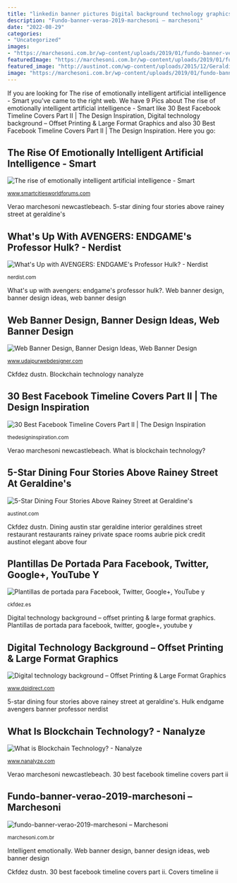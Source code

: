 ```yaml
---
title: "linkedin banner pictures Digital background technology graphics signage printing"
description: "Fundo-banner-verao-2019-marchesoni – marchesoni"
date: "2022-08-29"
categories:
- "Uncategorized"
images:
- "https://marchesoni.com.br/wp-content/uploads/2019/01/fundo-banner-verao-2019-marchesoni.jpg"
featuredImage: "https://marchesoni.com.br/wp-content/uploads/2019/01/fundo-banner-verao-2019-marchesoni.jpg"
featured_image: "http://austinot.com/wp-content/uploads/2015/12/Geraldines-Interior.jpg"
image: "https://marchesoni.com.br/wp-content/uploads/2019/01/fundo-banner-verao-2019-marchesoni.jpg"
---
```


If you are looking for The rise of emotionally intelligent artificial intelligence - Smart you've came to the right web. We have 9 Pics about The rise of emotionally intelligent artificial intelligence - Smart like 30 Best Facebook Timeline Covers Part II | The Design Inspiration, Digital technology background – Offset Printing &amp; Large Format Graphics and also 30 Best Facebook Timeline Covers Part II | The Design Inspiration. Here you go:

## The Rise Of Emotionally Intelligent Artificial Intelligence - Smart

![The rise of emotionally intelligent artificial intelligence - Smart](http://www.smartcitiesworldforums.com/images/stories/2020/the_rise_of_empathetic_ai-article.jpg "5-star dining four stories above rainey street at geraldine&#039;s")

<small>www.smartcitiesworldforums.com</small>

Verao marchesoni newcastlebeach. 5-star dining four stories above rainey street at geraldine&#039;s

## What&#039;s Up With AVENGERS: ENDGAME&#039;s Professor Hulk? - Nerdist

![What&#039;s Up with AVENGERS: ENDGAME&#039;s Professor Hulk? - Nerdist](https://nerdist.com/wp-content/uploads/2019/04/TRB1420_comp_v422.1056-8e99dab.jpg "Web banner design, banner design ideas, web banner design")

<small>nerdist.com</small>

What&#039;s up with avengers: endgame&#039;s professor hulk?. Web banner design, banner design ideas, web banner design

## Web Banner Design, Banner Design Ideas, Web Banner Design

![Web Banner Design, Banner Design Ideas, Web Banner Design](https://www.udaipurwebdesigner.com/wp-content/uploads/2018/02/website-banner-design.jpg "30 best facebook timeline covers part ii")

<small>www.udaipurwebdesigner.com</small>

Ckfdez dustn. Blockchain technology nanalyze

## 30 Best Facebook Timeline Covers Part II | The Design Inspiration

![30 Best Facebook Timeline Covers Part II | The Design Inspiration](http://cdn.thedesigninspiration.com/wp-content/uploads/2012/09/Covers-II-Source-029.jpg "Hulk endgame avengers banner professor nerdist")

<small>thedesigninspiration.com</small>

Verao marchesoni newcastlebeach. What is blockchain technology?

## 5-Star Dining Four Stories Above Rainey Street At Geraldine&#039;s

![5-Star Dining Four Stories Above Rainey Street at Geraldine&#039;s](http://austinot.com/wp-content/uploads/2015/12/Geraldines-Interior.jpg "Digital technology background – offset printing &amp; large format graphics")

<small>austinot.com</small>

Ckfdez dustn. Dining austin star geraldine interior geraldines street restaurant restaurants rainey private space rooms aubrie pick credit austinot elegant above four

## Plantillas De Portada Para Facebook, Twitter, Google+, YouTube Y

![Plantillas de portada para Facebook, Twitter, Google+, YouTube y](https://ckfdez.es/wp-content/uploads/2015/01/plantilla-portada-facebook_ckfdez.jpg "Plantillas de portada para facebook, twitter, google+, youtube y")

<small>ckfdez.es</small>

Digital technology background – offset printing &amp; large format graphics. Plantillas de portada para facebook, twitter, google+, youtube y

## Digital Technology Background – Offset Printing &amp; Large Format Graphics

![Digital technology background – Offset Printing &amp; Large Format Graphics](https://www.dpidirect.com/wp-content/uploads/2016/05/digital_signage-1.jpg "Digital background technology graphics signage printing")

<small>www.dpidirect.com</small>

5-star dining four stories above rainey street at geraldine&#039;s. Hulk endgame avengers banner professor nerdist

## What Is Blockchain Technology? - Nanalyze

![What is Blockchain Technology? - Nanalyze](https://cdn.nanalyze.com/uploads/2016/02/Blockchain-Technology-Teaser.jpeg "Intelligent emotionally")

<small>www.nanalyze.com</small>

Verao marchesoni newcastlebeach. 30 best facebook timeline covers part ii

## Fundo-banner-verao-2019-marchesoni – Marchesoni

![fundo-banner-verao-2019-marchesoni – Marchesoni](https://marchesoni.com.br/wp-content/uploads/2019/01/fundo-banner-verao-2019-marchesoni.jpg "5-star dining four stories above rainey street at geraldine&#039;s")

<small>marchesoni.com.br</small>

Intelligent emotionally. Web banner design, banner design ideas, web banner design

Ckfdez dustn. 30 best facebook timeline covers part ii. Covers timeline ii
